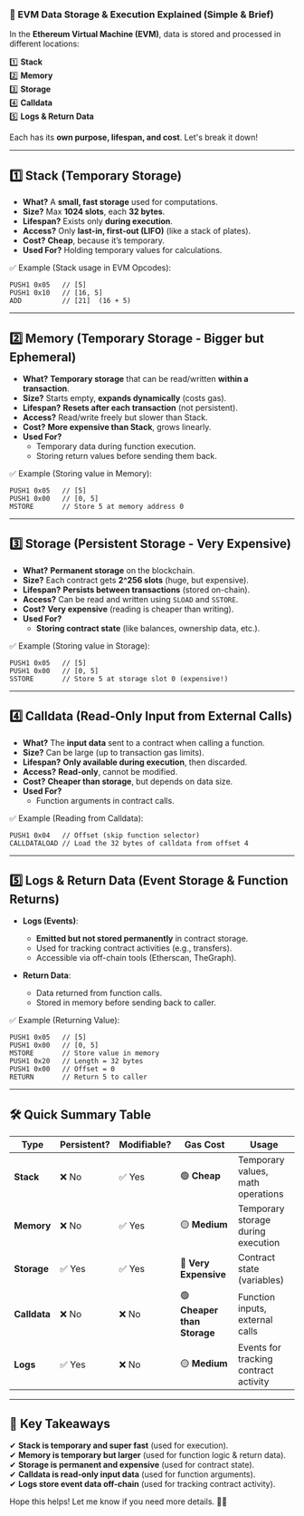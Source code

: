 ### **📌 EVM Data Storage & Execution Explained (Simple & Brief)**
In the **Ethereum Virtual Machine (EVM)**, data is stored and processed in different locations:  

1️⃣ **Stack**  
2️⃣ **Memory**  
3️⃣ **Storage**  
4️⃣ **Calldata**  
5️⃣ **Logs & Return Data**  

Each has its **own purpose, lifespan, and cost**. Let's break it down!  

---

## **1️⃣ Stack (Temporary Storage)**
- **What?** A **small, fast storage** used for computations.  
- **Size?** Max **1024 slots**, each **32 bytes**.  
- **Lifespan?** Exists only **during execution**.  
- **Access?** Only **last-in, first-out (LIFO)** (like a stack of plates).  
- **Cost?** **Cheap**, because it’s temporary.  
- **Used For?** Holding temporary values for calculations.  

✅ Example (Stack usage in EVM Opcodes):  
```
PUSH1 0x05   // [5]
PUSH1 0x10   // [16, 5]
ADD          // [21]  (16 + 5)
```

---

## **2️⃣ Memory (Temporary Storage - Bigger but Ephemeral)**
- **What?** **Temporary storage** that can be read/written **within a transaction**.  
- **Size?** Starts empty, **expands dynamically** (costs gas).  
- **Lifespan?** **Resets after each transaction** (not persistent).  
- **Access?** Read/write freely but slower than Stack.  
- **Cost?** **More expensive than Stack**, grows linearly.  
- **Used For?**  
  - Temporary data during function execution.  
  - Storing return values before sending them back.  

✅ Example (Storing value in Memory):  
```
PUSH1 0x05   // [5]
PUSH1 0x00   // [0, 5]
MSTORE       // Store 5 at memory address 0
```

---

## **3️⃣ Storage (Persistent Storage - Very Expensive)**
- **What?** **Permanent storage** on the blockchain.  
- **Size?** Each contract gets **2^256 slots** (huge, but expensive).  
- **Lifespan?** **Persists between transactions** (stored on-chain).  
- **Access?** Can be read and written using `SLOAD` and `SSTORE`.  
- **Cost?** **Very expensive** (reading is cheaper than writing).  
- **Used For?**  
  - **Storing contract state** (like balances, ownership data, etc.).  

✅ Example (Storing value in Storage):  
```
PUSH1 0x05   // [5]
PUSH1 0x00   // [0, 5]
SSTORE       // Store 5 at storage slot 0 (expensive!)
```

---

## **4️⃣ Calldata (Read-Only Input from External Calls)**
- **What?** The **input data** sent to a contract when calling a function.  
- **Size?** Can be large (up to transaction gas limits).  
- **Lifespan?** **Only available during execution**, then discarded.  
- **Access?** **Read-only**, cannot be modified.  
- **Cost?** **Cheaper than storage**, but depends on data size.  
- **Used For?**  
  - Function arguments in contract calls.  

✅ Example (Reading from Calldata):  
```
PUSH1 0x04   // Offset (skip function selector)
CALLDATALOAD // Load the 32 bytes of calldata from offset 4
```

---

## **5️⃣ Logs & Return Data (Event Storage & Function Returns)**
- **Logs (Events)**:  
  - **Emitted but not stored permanently** in contract storage.  
  - Used for tracking contract activities (e.g., transfers).  
  - Accessible via off-chain tools (Etherscan, TheGraph).  

- **Return Data**:  
  - Data returned from function calls.  
  - Stored in memory before sending back to caller.  

✅ Example (Returning Value):  
```
PUSH1 0x05   // [5]
PUSH1 0x00   // [0, 5]
MSTORE       // Store value in memory
PUSH1 0x20   // Length = 32 bytes
PUSH1 0x00   // Offset = 0
RETURN       // Return 5 to caller
```

---

## **🛠️ Quick Summary Table**
| **Type**     | **Persistent?** | **Modifiable?** | **Gas Cost**               | **Usage**                             |
| ------------ | --------------- | --------------- | -------------------------- | ------------------------------------- |
| **Stack**    | ❌ No            | ✅ Yes           | 🟢 **Cheap**                | Temporary values, math operations     |
| **Memory**   | ❌ No            | ✅ Yes           | 🟡 **Medium**               | Temporary storage during execution    |
| **Storage**  | ✅ Yes           | ✅ Yes           | 🔴 **Very Expensive**       | Contract state (variables)            |
| **Calldata** | ❌ No            | ❌ No            | 🟢 **Cheaper than Storage** | Function inputs, external calls       |
| **Logs**     | ✅ Yes           | ❌ No            | 🟡 **Medium**               | Events for tracking contract activity |

---

## **🚀 Key Takeaways**
✔ **Stack is temporary and super fast** (used for execution).  
✔ **Memory is temporary but larger** (used for function logic & return data).  
✔ **Storage is permanent and expensive** (used for contract state).  
✔ **Calldata is read-only input data** (used for function arguments).  
✔ **Logs store event data off-chain** (used for tracking contract activity).  

Hope this helps! Let me know if you need more details. 🚀😃